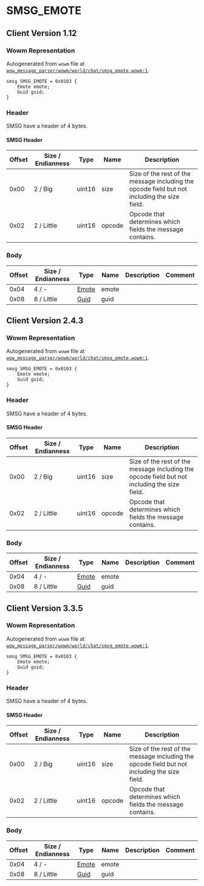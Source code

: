 # SMSG_EMOTE

## Client Version 1.12

### Wowm Representation

Autogenerated from `wowm` file at [`wow_message_parser/wowm/world/chat/smsg_emote.wowm:1`](https://github.com/gtker/wow_messages/tree/main/wow_message_parser/wowm/world/chat/smsg_emote.wowm#L1).
```rust,ignore
smsg SMSG_EMOTE = 0x0103 {
    Emote emote;
    Guid guid;
}
```
### Header

SMSG have a header of 4 bytes.

#### SMSG Header

| Offset | Size / Endianness | Type   | Name   | Description |
| ------ | ----------------- | ------ | ------ | ----------- |
| 0x00   | 2 / Big           | uint16 | size   | Size of the rest of the message including the opcode field but not including the size field.|
| 0x02   | 2 / Little        | uint16 | opcode | Opcode that determines which fields the message contains.|

### Body

| Offset | Size / Endianness | Type | Name | Description | Comment |
| ------ | ----------------- | ---- | ---- | ----------- | ------- |
| 0x04 | 4 / - | [Emote](emote.md) | emote |  |  |
| 0x08 | 8 / Little | [Guid](../spec/packed-guid.md) | guid |  |  |

## Client Version 2.4.3

### Wowm Representation

Autogenerated from `wowm` file at [`wow_message_parser/wowm/world/chat/smsg_emote.wowm:1`](https://github.com/gtker/wow_messages/tree/main/wow_message_parser/wowm/world/chat/smsg_emote.wowm#L1).
```rust,ignore
smsg SMSG_EMOTE = 0x0103 {
    Emote emote;
    Guid guid;
}
```
### Header

SMSG have a header of 4 bytes.

#### SMSG Header

| Offset | Size / Endianness | Type   | Name   | Description |
| ------ | ----------------- | ------ | ------ | ----------- |
| 0x00   | 2 / Big           | uint16 | size   | Size of the rest of the message including the opcode field but not including the size field.|
| 0x02   | 2 / Little        | uint16 | opcode | Opcode that determines which fields the message contains.|

### Body

| Offset | Size / Endianness | Type | Name | Description | Comment |
| ------ | ----------------- | ---- | ---- | ----------- | ------- |
| 0x04 | 4 / - | [Emote](emote.md) | emote |  |  |
| 0x08 | 8 / Little | [Guid](../spec/packed-guid.md) | guid |  |  |

## Client Version 3.3.5

### Wowm Representation

Autogenerated from `wowm` file at [`wow_message_parser/wowm/world/chat/smsg_emote.wowm:1`](https://github.com/gtker/wow_messages/tree/main/wow_message_parser/wowm/world/chat/smsg_emote.wowm#L1).
```rust,ignore
smsg SMSG_EMOTE = 0x0103 {
    Emote emote;
    Guid guid;
}
```
### Header

SMSG have a header of 4 bytes.

#### SMSG Header

| Offset | Size / Endianness | Type   | Name   | Description |
| ------ | ----------------- | ------ | ------ | ----------- |
| 0x00   | 2 / Big           | uint16 | size   | Size of the rest of the message including the opcode field but not including the size field.|
| 0x02   | 2 / Little        | uint16 | opcode | Opcode that determines which fields the message contains.|

### Body

| Offset | Size / Endianness | Type | Name | Description | Comment |
| ------ | ----------------- | ---- | ---- | ----------- | ------- |
| 0x04 | 4 / - | [Emote](emote.md) | emote |  |  |
| 0x08 | 8 / Little | [Guid](../spec/packed-guid.md) | guid |  |  |

